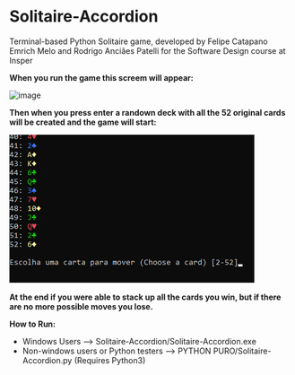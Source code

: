 # Solitaire-Accordion
Terminal-based Python Solitaire game, developed by Felipe Catapano Emrich Melo and Rodrigo Anciães Patelli for the Software Design course at Insper


**When you run the game this screem will appear:**

![image](https://user-images.githubusercontent.com/81170574/117202308-0be9d080-adc4-11eb-8243-3ef46672936c.png)



**Then when you press enter a randown deck with all the 52 original cards will be created and the game will start:**

![Printscreen 2](https://github.com/MekhyW/Solitaire-Accordion/blob/main/Printscreen%202.png)

**At the end if you were able to stack up all the cards you win, but if there are no more possible moves you lose.**

**How to Run:**

- Windows Users --> Solitaire-Accordion/Solitaire-Accordion.exe
- Non-windows users or Python testers --> PYTHON PURO/Solitaire-Accordion.py (Requires Python3)

